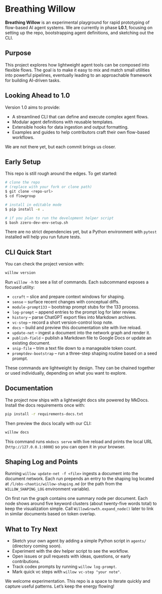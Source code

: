# Breathing Willow

**Breathing Willow** is an experimental playground for rapid prototyping of flow-based AI agent systems. We are currently in phase **L0.1**, focusing on setting up the repo, bootstrapping agent definitions, and sketching out the CLI.

## Purpose

This project explores how lightweight agent tools can be composed into flexible flows. The goal is to make it easy to mix and match small utilities into powerful pipelines, eventually leading to an approachable framework for building AI-driven tasks.

## Looking Ahead to 1.0

Version 1.0 aims to provide:

- A streamlined CLI that can define and execute complex agent flows.
- Modular agent definitions with reusable templates.
- Extensible hooks for data ingestion and output formatting.
- Examples and guides to help contributors craft their own flow-based workflows.

We are not there yet, but each commit brings us closer.

## Early Setup

This repo is still rough around the edges. To get started:

```bash
# clone the repo
# (replace with your fork or clone path)
$ git clone <repo-url>
$ cd flowgroup

# install in editable mode
$ pip install -e .

# if you plan to run the development helper script
$ bash zzero-dev-env-setup.sh
```

There are no strict dependencies yet, but a Python environment with `pytest` installed will help you run future tests.
## CLI Quick Start

You can check the project version with:

```bash
willow version
```

Run `willow -h` to see a list of commands. Each subcommand exposes a focused
utility:

- `ccraft` – slice and prepare context windows for shaping.
- `sense` – surface recent changes with conceptual diffs.
- `module-prompt133` – bootstrap prompt stubs for the 133 process.
- `log-prompt` – append entries to the prompt log for later review.
- `history` – parse ChatGPT export files into Markdown archives.
- `vc-step` – record a short version-control loop note.
- `docs` – build and preview this documentation site with live reload.
- `update-net` – ingest a document into the network graph and render it.
- `publish-field` – publish a Markdown file to Google Docs or update an
  existing document.
- `snip-file` – trim a text file down to a manageable token count.
- `promptdev-bootstrap` – run a three-step shaping routine based on a seed
  prompt.

These commands are lightweight by design. They can be chained together or used
individually, depending on what you want to explore.

## Documentation

The project now ships with a lightweight docs site powered by MkDocs.
Install the docs requirements once with:

```bash
pip install -r requirements-docs.txt
```

Then preview the docs locally with our CLI:

```bash
willow docs
```

This command runs `mkdocs serve` with live reload and prints the local URL
(`http://127.0.0.1:8000`) so you can open it in your browser.

## Shaping Log and Points

Running `willow update-net -f <file>` ingests a document into the
document network. Each run prepends an entry to the shaping log located at
`/l/obs-chaotic/willow-shaping.md` (or the path from the `WILLOW_SHAPING_LOG`
environment variable).

On first run the graph contains one summary node per document. Each node shows
around five keyword clusters (about twenty-five words total) to keep the
visualization simple. Call `WillowGrowth.expand_node()` later to link in
similar documents based on token overlap.
## What to Try Next

- Sketch your own agent by adding a simple Python script in `agents/` (directory coming soon).
- Experiment with the dev helper script to see the workflow.
- Open issues or pull requests with ideas, questions, or early contributions.
- Track codex prompts by running `willow log-prompt`.
- Mark quick vc steps with `willow vc-step "your note"`.

We welcome experimentation. This repo is a space to iterate quickly and capture useful patterns. Let’s keep the energy flowing!



